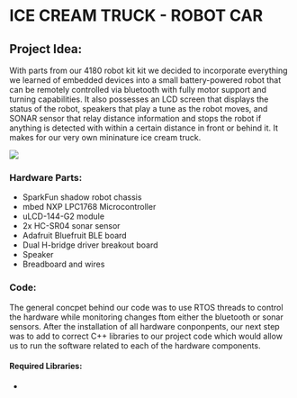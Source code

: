 # ICE CREAM TRUCK  - ROBOT CAR



## Project Idea:

  With parts from our 4180 robot kit kit we decided to incorporate everything we learned of embedded devices  into a small  battery-powered robot that can be remotely controlled via bluetooth with fully motor support and  turning capabilities. It also possesses an LCD screen that displays the status of the robot, speakers that play a tune as the robot moves, and SONAR sensor that relay distance information and stops the robot if anything is detected with within a certain distance in front or behind it. It makes for our very own mininature ice cream truck.


![
](https://github.com/Juanyeas/ECE4180_Final/blob/f79e559e1e9e1f96313151d9817af8d4ba31d226/Picture1.jpg)


### Hardware Parts:
- SparkFun shadow robot chassis
- mbed NXP LPC1768 Microcontroller
- uLCD-144-G2 module
- 2x HC-SR04 sonar sensor
- Adafruit Bluefruit BLE board
- Dual H-bridge driver breakout board
- Speaker
- Breadboard and wires

### Code:
The general concpet behind our code was to use RTOS threads to control the hardware while monitoring changes ftom either the bluetooth or sonar sensors. After the  installation of all hardware conponpents, our next step was to add to correct C++ libraries to our project code which would allow us to run the software related to each of the hardware components.
#### Required Libraries:
  - 
